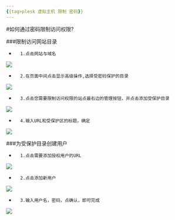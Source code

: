 ```yaml
---
{{tag>plesk 虚拟主机 限制 密码}}
--- 
```

#如何通过密码限制访问权限?

###限制访问网站目录 

*       1.点击网站与域名

![](http://ww1.sinaimg.cn/large/a74eed94jw1dzcxq2zblyj.jpg)

*       2.在页面中间点击显示高级操作,选择受密码保护的目录

![](http://ww2.sinaimg.cn/large/a74e55b4jw1dzcxsvzq7tj.jpg)

*       3.点击您需要限制访问权限的站点最右边的管理按钮，并点击添加受保护目录

![](http://ww4.sinaimg.cn/large/a74ecc4cjw1dzcxzu620uj.jpg)

*       4.输入URL和受保护区的标题，确定

![](http://ww3.sinaimg.cn/large/a74eed94jw1dzcy1xjo2sj.jpg)

###为受保护目录创建用户

*       1.点击需要添加授权用户的URL

![](http://ww3.sinaimg.cn/large/a74e55b4jw1dzcy4vetm8j.jpg)

*       2.点击添加新用户

![](http://ww3.sinaimg.cn/large/a74ecc4cjw1dzcy6qjkggj.jpg)

*       3.输入用户名，密码，点确认，即可完成

![](http://ww2.sinaimg.cn/large/a74eed94jw1dzcy8rha3yj.jpg)
